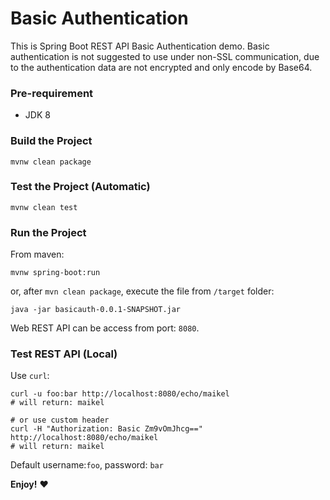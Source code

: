 # Basic Authentication

This is Spring Boot REST API Basic Authentication demo.
Basic authentication is not suggested to use under non-SSL communication,
due to the authentication data are not encrypted and only encode by Base64.

### Pre-requirement

- JDK 8

### Build the Project

```console
mvnw clean package 
```

### Test the Project (Automatic)

```console
mvnw clean test
```

### Run the Project

From maven:

```console
mvnw spring-boot:run
```

or, after `mvn clean package`, execute the file from `/target` folder:

```console
java -jar basicauth-0.0.1-SNAPSHOT.jar
```

Web REST API can be access from port: `8080`.

### Test REST API (Local)

Use `curl`:

```console
curl -u foo:bar http://localhost:8080/echo/maikel
# will return: maikel

# or use custom header
curl -H "Authorization: Basic Zm9vOmJhcg==" http://localhost:8080/echo/maikel
# will return: maikel
```

Default username:`foo`, password: `bar`

__Enjoy!__ :heart: